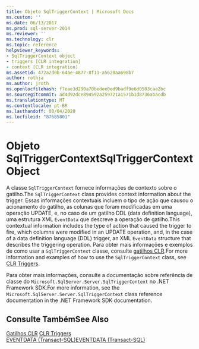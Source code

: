 ```yaml
---
title: Objeto SqlTriggerContext | Microsoft Docs
ms.custom: ''
ms.date: 06/13/2017
ms.prod: sql-server-2014
ms.reviewer: ''
ms.technology: clr
ms.topic: reference
helpviewer_keywords:
- SqlTriggerContext object
- triggers [CLR integration]
- context [CLR integration]
ms.assetid: 472a2d0b-64ae-4877-8f11-a5620aa698b7
author: rothja
ms.author: jroth
ms.openlocfilehash: f7eae3d290a70bedee0ed9badf9e6d0503caa2bc
ms.sourcegitcommit: ad4d92dce894592a259721a1571b1d8736abacdb
ms.translationtype: MT
ms.contentlocale: pt-BR
ms.lasthandoff: 08/04/2020
ms.locfileid: "87685801"
---
```

# <a name="sqltriggercontext-object"></a><span data-ttu-id="113e0-102">Objeto SqlTriggerContext</span><span class="sxs-lookup"><span data-stu-id="113e0-102">SqlTriggerContext Object</span></span>
  <span data-ttu-id="113e0-103">A classe `SqlTriggerContext` fornece informações de contexto sobre o gatilho.</span><span class="sxs-lookup"><span data-stu-id="113e0-103">The `SqlTriggerContext` class provides context information about the trigger.</span></span> <span data-ttu-id="113e0-104">Essas informações contextuais incluem o tipo de ação que causou o acionamento do gatilho, as colunas que foram modificadas em uma operação UPDATE, e, no caso de um gatilho DDL (data definition language), uma estrutura XML `EventData` que descreve a operação de gatilho.</span><span class="sxs-lookup"><span data-stu-id="113e0-104">This contextual information includes the type of action that caused the trigger to fire, which columns were modified in an UPDATE operation, and, in the case of a data definition language (DDL) trigger, an XML `EventData` structure that describes the triggering operation.</span></span> <span data-ttu-id="113e0-105">Para obter mais informações e exemplos de como usar a `SqlTriggerContext` classe, consulte [gatilhos CLR](../../database-engine/dev-guide/clr-triggers.md).</span><span class="sxs-lookup"><span data-stu-id="113e0-105">For more information and examples of how to use the `SqlTriggerContext` class, see [CLR Triggers](../../database-engine/dev-guide/clr-triggers.md).</span></span>  
  
 <span data-ttu-id="113e0-106">Para obter mais informações, consulte a documentação sobre referência de classe do `Microsoft.SqlServer.Server.SqlTriggerContext` no .NET Framework SDK.</span><span class="sxs-lookup"><span data-stu-id="113e0-106">For more information, see the `Microsoft.SqlServer.Server.SqlTriggerContext` class reference documentation in the .NET Framework SDK documentation.</span></span>  
  
## <a name="see-also"></a><span data-ttu-id="113e0-107">Consulte Também</span><span class="sxs-lookup"><span data-stu-id="113e0-107">See Also</span></span>  
 <span data-ttu-id="113e0-108">[Gatilhos CLR](../../database-engine/dev-guide/clr-triggers.md) </span><span class="sxs-lookup"><span data-stu-id="113e0-108">[CLR Triggers](../../database-engine/dev-guide/clr-triggers.md) </span></span>  
 [<span data-ttu-id="113e0-109">EVENTDATA &#40;Transact-SQL&#41;</span><span class="sxs-lookup"><span data-stu-id="113e0-109">EVENTDATA &#40;Transact-SQL&#41;</span></span>](/sql/t-sql/functions/eventdata-transact-sql)  
  
  
